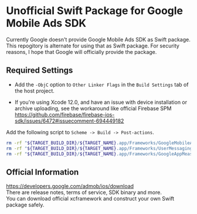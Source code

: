 # Unofficial Swift Package for Google Mobile Ads SDK

Currently Google doesn't provide Google Mobile Ads SDK as Swift package.
This repogitory is alternate for using that as Swift package.
For security reasons, I hope that Google will officially provide the package.

## Required Settings

- Add the `-ObjC` option to `Other Linker Flags` in the `Build Settings` tab of the host project.

- If you're using Xcode 12.0, and have an issue with device installation or archive uploading, see the workaround like official Firebase SPM  
https://github.com/firebase/firebase-ios-sdk/issues/6472#issuecomment-694449182

Add the following script to `Scheme -> Build -> Post-actions`.
```sh
rm -rf "${TARGET_BUILD_DIR}/${TARGET_NAME}.app/Frameworks/GoogleMobileAds.framework"
rm -rf "${TARGET_BUILD_DIR}/${TARGET_NAME}.app/Frameworks/UserMessagingPlatform.framework"
rm -rf "${TARGET_BUILD_DIR}/${TARGET_NAME}.app/Frameworks/GoogleAppMeasurement.framework"
```

## Official Information
https://developers.google.com/admob/ios/download  
There are release notes, terms of service, SDK binary and more.  
You can download official xcframework and construct your own Swift package safely.  